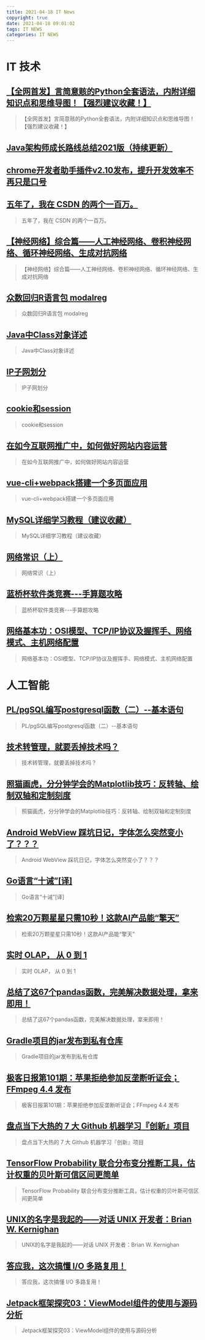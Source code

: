 ```yaml
---
title: 2021-04-18 IT News
copyright: true
date: 2021-04-18 09:01:02
tags: IT NEWS
categories: IT NEWS
---
```

# IT 技术 
 ## [【全网首发】言简意赅的Python全套语法，内附详细知识点和思维导图！【强烈建议收藏！】](https://blog.csdn.net/weixin_47723732/article/details/115681843)
 > 【全网首发】言简意赅的Python全套语法，内附详细知识点和思维导图！【强烈建议收藏！】
 ## [Java架构师成长路线总结2021版（持续更新）](https://blog.csdn.net/weixin_48013460/article/details/111885274)
 > 
 ## [chrome开发者助手插件v2.10发布，提升开发效率不再只是口号](https://blog.csdn.net/weixin_44463441/article/details/115077074)
 > 
 ## [五年了，我在 CSDN 的两个一百万。](https://blog.csdn.net/c406495762/article/details/115743776)
 > 五年了，我在 CSDN 的两个一百万。
 ## [【神经网络】综合篇——人工神经网络、卷积神经网络、循环神经网络、生成对抗网络](https://blog.csdn.net/qq_41204464/article/details/115797030)
 > 【神经网络】综合篇——人工神经网络、卷积神经网络、循环神经网络、生成对抗网络
 ## [众数回归R语言包 modalreg](https://blog.csdn.net/weixin_43705953/article/details/115757074)
 > 众数回归R语言包 modalreg
 ## [Java中Class对象详述](https://blog.csdn.net/dkm123456/article/details/115732790)
 > Java中Class对象详述
 ## [IP子网划分](https://blog.csdn.net/m0_50744953/article/details/115791059)
 > IP子网划分
 ## [cookie和session](https://blog.csdn.net/weixin_47124571/article/details/115767122)
 > cookie和session
 ## [在如今互联网推广中，如何做好网站内容运营](https://blog.csdn.net/chenggeseo/article/details/115742765)
 > 在如今互联网推广中，如何做好网站内容运营
 ## [vue-cli+webpack搭建一个多页面应用](https://blog.csdn.net/The_upside_of_down/article/details/115770236)
 > vue-cli+webpack搭建一个多页面应用
 ## [MySQL详细学习教程（建议收藏）](https://blog.csdn.net/qq_45173404/article/details/115712758)
 > MySQL详细学习教程（建议收藏）
 ## [网络常识（上）](https://blog.csdn.net/m0_37741420/article/details/115693357)
 > 网络常识（上）
 ## [蓝桥杯软件类竞赛---手算题攻略](https://blog.csdn.net/weixin_43914593/article/details/115795620)
 > 蓝桥杯软件类竞赛---手算题攻略
 ## [网络基本功：OSI模型、TCP/IP协议及握挥手、网络模式、主机网络配置](https://blog.csdn.net/bnnpyhk/article/details/115768995)
 > 网络基本功：OSI模型、TCP/IP协议及握挥手、网络模式、主机网络配置
# 人工智能 
 ## [PL/pgSQL编写postgresql函数（二）--基本语句](https://blog.csdn.net/qq_39727113/article/details/111201450)
 > PL/pgSQL编写postgresql函数（二）--基本语句
 ## [技术转管理，就要丢掉技术吗？](https://blog.csdn.net/yellowzf3/article/details/113488299)
 > 技术转管理，就要丢掉技术吗？
 ## [照猫画虎，分分钟学会的Matplotlib技巧：反转轴、绘制双轴和定制刻度](https://blog.csdn.net/xufive/article/details/115540318)
 > 照猫画虎，分分钟学会的Matplotlib技巧：反转轴、绘制双轴和定制刻度
 ## [Android WebView 踩坑日记，字体怎么突然变小了？？？](https://blog.csdn.net/gdutxiaoxu/article/details/115552615)
 > Android WebView 踩坑日记，字体怎么突然变小了？？？
 ## [Go语言“十诫”\[译\]](https://blog.csdn.net/bigwhite20xx/article/details/115562167)
 > Go语言“十诫”\[译\]
 ## [检索20万颗星星只需10秒！这款AI产品能“擎天”](https://blog.csdn.net/qq_28168421/article/details/101088205)
 > 检索20万颗星星只需10秒！这款AI产品能“擎天”
 ## [实时 OLAP， 从 0 到 1](https://blog.csdn.net/weixin_44904816/article/details/115562335)
 > 实时 OLAP， 从 0 到 1
 ## [总结了这67个pandas函数，完美解决数据处理，拿来即用！](https://blog.csdn.net/weixin_41261833/article/details/115598697)
 > 总结了这67个pandas函数，完美解决数据处理，拿来即用！
 ## [Gradle项目的jar发布到私有仓库](https://blog.csdn.net/boling_cavalry/article/details/115609899)
 > Gradle项目的jar发布到私有仓库
 ## [极客日报第101期：苹果拒绝参加反垄断听证会；FFmpeg 4.4 发布](https://blog.csdn.net/weixin_39786569/article/details/115612593)
 > 极客日报第101期：苹果拒绝参加反垄断听证会；FFmpeg 4.4 发布
 ## [盘点当下大热的 7 大 Github 机器学习『创新』项目](https://blog.csdn.net/qq_28168421/article/details/101088174)
 > 盘点当下大热的 7 大 Github 机器学习『创新』项目
 ## [TensorFlow Probability 联合分布变分推断工具，估计权重的贝叶斯可信区间更简单](https://blog.csdn.net/tensorflowforum/article/details/115613368)
 > TensorFlow Probability 联合分布变分推断工具，估计权重的贝叶斯可信区间更简单
 ## [UNIX的名字是我起的——对话 UNIX 开发者：Brian W. Kernighan](https://blog.csdn.net/programmer_editor/article/details/115616666)
 > UNIX的名字是我起的——对话 UNIX 开发者：Brian W. Kernighan
 ## [答应我，这次搞懂 I/O 多路复用！](https://blog.csdn.net/qq_34827674/article/details/115619261)
 > 答应我，这次搞懂 I/O 多路复用！
 ## [Jetpack框架探究03：ViewModel组件的使用与源码分析](https://blog.csdn.net/AndrExpert/article/details/115637722)
 > Jetpack框架探究03：ViewModel组件的使用与源码分析

    